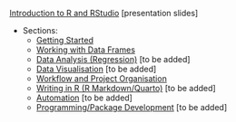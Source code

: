 [Introduction to R and RStudio](https://rosswilson-nz.github.io/CMOR-Intro-to-R) [presentation slides]

* Sections:
    * [Getting Started](https://rosswilson-nz.github.io/CMOR-Intro-to-R/#/getting-started)
    * [Working with Data Frames](https://rosswilson-nz.github.io/CMOR-Intro-to-R/#/working-with-data-frames)
    * [Data Analysis (Regression)](https://rosswilson-nz.github.io/CMOR-Intro-to-R/#/data-analysis-in-r-regression) [to be added]
    * [Data Visualisation](https://rosswilson-nz.github.io/CMOR-Intro-to-R/#/data-visualisation) [to be added]
    * [Workflow and Project Organisation](https://rosswilson-nz.github.io/CMOR-Intro-to-R/#/data-analysis-workflows-and-project-organisation)
    * [Writing in R (R Markdown/Quarto)](https://rosswilson-nz.github.io/CMOR-Intro-to-R/#/writing-reports-in-r) [to be added]
    * [Automation](https://rosswilson-nz.github.io/CMOR-Intro-to-R/#/automation) [to be added]
    * [Programming/Package Development](https://rosswilson-nz.github.io/CMOR-Intro-to-R/#/programming-in-r) [to be added]

